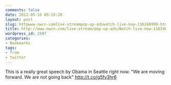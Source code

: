 ```yaml
---
comments: false
date: 2012-05-16 05:15:20
layout: post
slug: httpwww-nwcn-comlive-streampop-up-adswatch-live-now-116248999-html
title: http://www.nwcn.com/live-stream/pop-up-ads/Watch-live-now-116248999.html
wordpress_id: 2597
categories:
- Bookmarks
tags:
- from
- twitter
---
```


This is a really great speech by Obama in Seattle right now. "We are moving forward. We are not going back" http://t.co/g5fv3hr6
